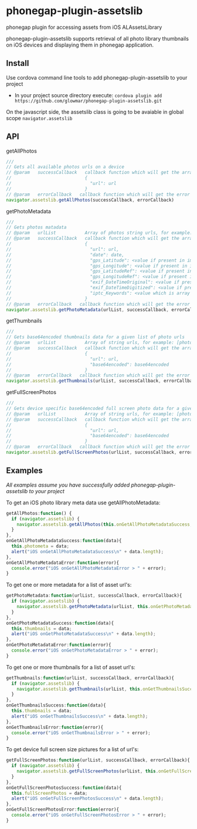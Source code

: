 phonegap-plugin-assetslib
=========================

phonegap plugin for accessing assets from iOS ALAssetsLibrary

phonegap-plugin-assetslib supports retrieval of all photo library thumbnails on iOS devices and displaying them in phonegap application. 

## Install
Use cordova command line tools to add phonegap-plugin-assetslib to your project

* In your project source directory execute: `cordova plugin add https://github.com/glowmar/phonegap-plugin-assetslib.git`

On the javascript side, the assetslib class is going to be avaiable in global scope `navigator.assetslib`

## API

getAllPhotos
```javascript
///
// Gets all available photos urls on a device
// @param   successCallback   callback function which will get the array with json objects of following format:
//                            {
//                              "url": url
//                            }
// @param   errorCallback   callback function which will get the error
navigator.assetslib.getAllPhotos(successCallback, errorCallback)
```

getPhotoMetadata
```javascript
///
// Gets photos matadata 
// @param   urlList           Array of photos string urls, for example: [photometa[0].url]  or  [photometa[0].url,photometa[1].url]
// @param   successCallback   callback function which will get the array with json objects of following format:
//                            {
//                              "url": url,
//                              "date": date,
//                              "gps_Latitude": <value if present in image metadata>,
//                              "gps_Longitude": <value if present in image metadata>,
//                              "gps_LatitudeRef": <value if present in image metadata>,
//                              "gps_LongitudeRef": <value if present in image metadata>,
//                              "exif_DateTimeOriginal": <value if present in image metadata>,
//                              "exif_DateTimeDigitized": <value if present in image metadata>,
//                              "iptc_Keywords": <value which is array of string if present in image metadata>
//                            }
// @param   errorCallback   callback function which will get the error
navigator.assetslib.getPhotoMetadata(urlList, successCallback, errorCallback)
```

getThumbnails
```javascript
///
// Gets base64encoded thumbnails data for a given list of photo urls
// @param   urlList           Array of string urls, for example: [photometa[0].url]  or  [photometa[0].url,photometa[1].url]
// @param   successCallback   callback function which will get the array with json objects of following format:
//                            {
//                              "url": url,
//                              "base64encoded": base64encoded
//                            }
// @param   errorCallback   callback function which will get the error
navigator.assetslib.getThumbnails(urlList, successCallback, errorCallback)
```

getFullScreenPhotos
```javascript
///
// Gets device specific base64encoded full screen photo data for a given list of image urls
// @param   urlList           Array of string urls, for example: [photometa[0].url]  or  [photometa[0].url,photometa[1].url]
// @param   successCallback   callback function which will get the array with json objects of following format:
//                            {
//                              "url": url,
//                              "base64encoded": base64encoded
//                            }
// @param   errorCallback   callback function which will get the error
navigator.assetslib.getFullScreenPhotos(urlList, successCallback, errorCallback)
```

## Examples
*All examples assume you have successfully added phonegap-plugin-assetslib to your project*


To get an iOS photo library meta data use getAllPhotoMetadata:

```javascript
getAllPhotos:function() {
  if (navigator.assetslib) {
    navigator.assetslib.getAllPhotos(this.onGetAllPhotoMetadataSuccess, this.onGetAllPhotoMetadataError);
  }
},
onGetAllPhotoMetadataSuccess:function(data){
  this.photometa = data;
  alert("iOS onGetAllPhotoMetadataSuccess\n" + data.length);
},
onGetAllPhotoMetadataError:function(error){
  console.error("iOS onGetAllPhotoMetadataError > " + error);
}
```

To get one or more metadata for a list of asset url's:

```javascript
getPhotoMetadata:function(urlList, successCallback, errorCallback){
  if (navigator.assetslib) {
    navigator.assetslib.getPhotoMetadata(urlList, this.onGetPhotoMetadataSuccess, this.onGetPhotoMetadataError);
  }
},
onGetPhotoMetadataSuccess:function(data){
  this.thumbnails = data;
  alert("iOS onGetPhotoMetadataSuccess\n" + data.length);
},
onGetPhotoMetadataError:function(error){
  console.error("iOS onGetPhotoMetadataError > " + error);
}
```

To get one or more thumbnails for a list of asset url's:

```javascript
getThumbnails:function(urlList, successCallback, errorCallback){
  if (navigator.assetslib) {
    navigator.assetslib.getThumbnails(urlList, this.onGetThumbnailsSuccess, this.onGetThumbnailsError);
  }
},
onGetThumbnailsSuccess:function(data){
  this.thumbnails = data;
  alert("iOS onGetThumbnailsSuccess\n" + data.length);
},
onGetThumbnailsError:function(error){
  console.error("iOS onGetThumbnailsError > " + error);
}
```


To get device full screen size pictures for a list of url's:

```javascript
getFullScreenPhotos:function(urlList, successCallback, errorCallback){
  if (navigator.assetslib) {
    navigator.assetslib.getFullScreenPhotos(urlList, this.onGetFullScreenPhotosSuccess, this.onGetFullScreenPhotosError);
  }
},
onGetFullScreenPhotosSuccess:function(data){
  this.fullScreenPhotos = data;
  alert("iOS onGetFullScreenPhotosSuccess\n" + data.length);
},
onGetFullScreenPhotosError:function(error){
  console.error("iOS onGetFullScreenPhotosError > " + error);
}
```
